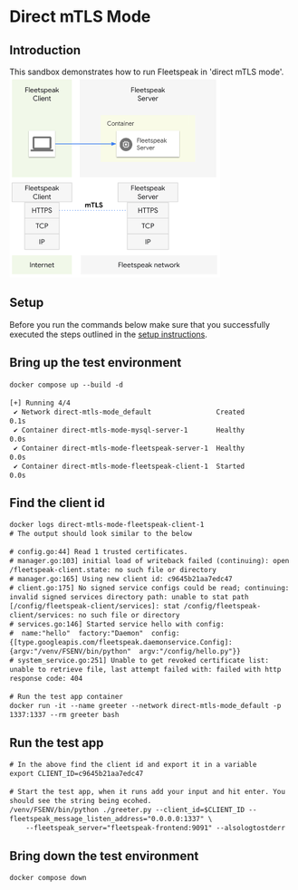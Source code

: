 # Direct mTLS Mode

## Introduction
This sandbox demonstrates how to run Fleetspeak in 'direct mTLS mode'.  
![Direct MTLS Mode](../diagrams/directMode_355.png "Direct MTLS Mode")

## Setup
Before you run the commands below make sure that you successfully executed the steps outlined in the [setup instructions](../../sandboxes.md#setup-instructions).

## Bring up the test environment
```
docker compose up --build -d

[+] Running 4/4
 ✔ Network direct-mtls-mode_default                Created                                                                                                           0.1s 
 ✔ Container direct-mtls-mode-mysql-server-1       Healthy                                                                                                           0.0s 
 ✔ Container direct-mtls-mode-fleetspeak-server-1  Healthy                                                                                                           0.0s 
 ✔ Container direct-mtls-mode-fleetspeak-client-1  Started                                                                                                           0.0s 
```

## Find the client id
```
docker logs direct-mtls-mode-fleetspeak-client-1
# The output should look similar to the below

# config.go:44] Read 1 trusted certificates.
# manager.go:103] initial load of writeback failed (continuing): open /fleetspeak-client.state: no such file or directory
# manager.go:165] Using new client id: c9645b21aa7edc47
# client.go:175] No signed service configs could be read; continuing: invalid signed services directory path: unable to stat path [/config/fleetspeak-client/services]: stat /config/fleetspeak-client/services: no such file or directory
# services.go:146] Started service hello with config:
#  name:"hello"  factory:"Daemon"  config:{[type.googleapis.com/fleetspeak.daemonservice.Config]:{argv:"/venv/FSENV/bin/python"  argv:"/config/hello.py"}}
# system_service.go:251] Unable to get revoked certificate list: unable to retrieve file, last attempt failed with: failed with http response code: 404

# Run the test app container
docker run -it --name greeter --network direct-mtls-mode_default -p 1337:1337 --rm greeter bash
```

## Run the test app
```
# In the above find the client id and export it in a variable
export CLIENT_ID=c9645b21aa7edc47

# Start the test app, when it runs add your input and hit enter. You should see the string being ecohed.
/venv/FSENV/bin/python ./greeter.py --client_id=$CLIENT_ID --fleetspeak_message_listen_address="0.0.0.0:1337" \
    --fleetspeak_server="fleetspeak-frontend:9091" --alsologtostderr
```

## Bring down the test environment
```
docker compose down
```
